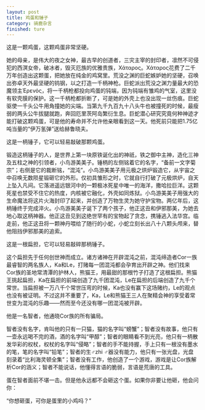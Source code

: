 ```yaml
---
layout: post
title: 鸡蛋和锤子
category: 骑鹿杂言
finished: ture
---
```


这是一颗鸡蛋，这颗鸡蛋非常坚硬。

她的母亲，是伟大的夜之女神，最古早的创道者，三灾主宰的封印者，凛然不可侵犯的西溟女帝，破冰者，毁灭厄族的优雅贵族，Χάταρος。Χάταρος花费了二千万年创造出这颗蛋，把她放在纯金的鸡窝里。荒没之渊的巨蛇嫉妒她的坚硬，召唤出弥卓天外最坚硬的钨钢，以之打造一千柄神枪。巨蛇派出荒没之渊力量最大的恐魔领主Έρενός，将一千柄枪都投向鸡蛋的钝端，因为钝端有雏鸡的气室，这里没有软壳膜的保护。这一千柄枪都折断了，可是她的外壳上也没出现一丝伤痕。巨蛇驱使一千头公牛用角撞她的尖端。当第九千九百九十八头牛也被撞死的时候，最瘦弱的两头公牛拔腿就跑，奔回厄里茨阿岛繁衍生息。巨蛇潜心研究究竟何种神迹才能打破这颗鸡蛋，可是他的寿命并不允许他亲眼看到这一天。他死前只能把1.75亿吨当量的“伊万氢弹”送给赫鲁晓夫。

这是一柄锤子，它可以轻易敲破那颗鸡蛋。

锻造这柄锤子的人，是世界上第一块原铁诞化出的神祇，铁之御中主神，造化三神及五柱之神的引领者，小鸟游美美子。锤柄的左侧铭着它的名字，“备前一文字菊宗”；右侧是它的裁断铭，“混沌”。小鸟游美美子用元极之烘炉锻造它，从宇宙之中召唤无数陨星锻砸它的外形。仅初具雏形之时，它就自行打破了元极烘炉，自天上坠入凡间。它落进遥远银河中的一颗极冰死星中唯一的海洋，撒哈拉巨洋。这颗死星也禁受不住它的热度，内核被它融化，外壳如同炼狱。小鸟游美美子用强大的生命魔法将这片火海封印了起来，并创造了万物生灵为她守护宝物。两亿年后，这柄锤终于完成淬火。小鸟游美美子诞下了两个孩子，他正这丑和伊邪那美，为她去地心取这柄神器。他正这丑见到这绝世罕有的宝物起了贪念，携锤逃入法华宫。临走前，他正这丑将一颗神丹喂给了随行的小蛇，小蛇立刻长出八十八颗头颅来，替他阻挡伊邪那美的追索。


这是一根扁担，它可以轻易敲碎那柄锤子。

这个扁担先于任何创世神而成立。诸方诸神在开辟混沌之前，混沌缔造者Cor一族最睿智的两名族人，Ka和Le，打赌每一团混沌都会孕育出开辟之神。他们找来Cor族的圣地常清潭的护林人，熊猫王，用最甜的那根竹子打造了这根扁担。熊猫王挑起扁担，Ka在扁担的前端创造了九千团混沌，Le在扁担的后端创造了九千个常世。当扁担被一万八千个常世压弯的时候，Ka也没有赢下这场赌约，Le的观点也没有被证明。不过这并不重要了，Ka，Le和熊猫王三人在聚精会神的享受着常世变为混沌的乐趣——然而至今还没有哪一团混沌被开辟。

他是一名智者，他通晓Cor族的所有骗局。

智者没有名字，肯叫他的只有一只猫，猫的名字叫“螃蟹”；智者没有故事，他只有一壶永远喝不完的酒，酒的名字叫“甲醇”；智者的眼睛看不到光亮，他只有一柄散发华彩的权杖，权杖的名字叫“侵略”；智者的手不能持握，手上只有一根没有墨水的笔，笔的名字叫“铅笔”；智者的生♂zhi ♂器没有能力，他只有一张光盘，光盘刻录着“比利海灵顿全集”；智者没有工作，他创造了一个游戏，游戏是让Cor族解析Cor的涵义；智者不能说话，他懂得言语的脆弱，言语是荒唐的工具。

蛋在智者面前不堪一击。但是他永远都不会砸这个蛋。如果你非要让他砸，他会问你：

“你想砸蛋，可你是蛋里的小鸡吗？”
